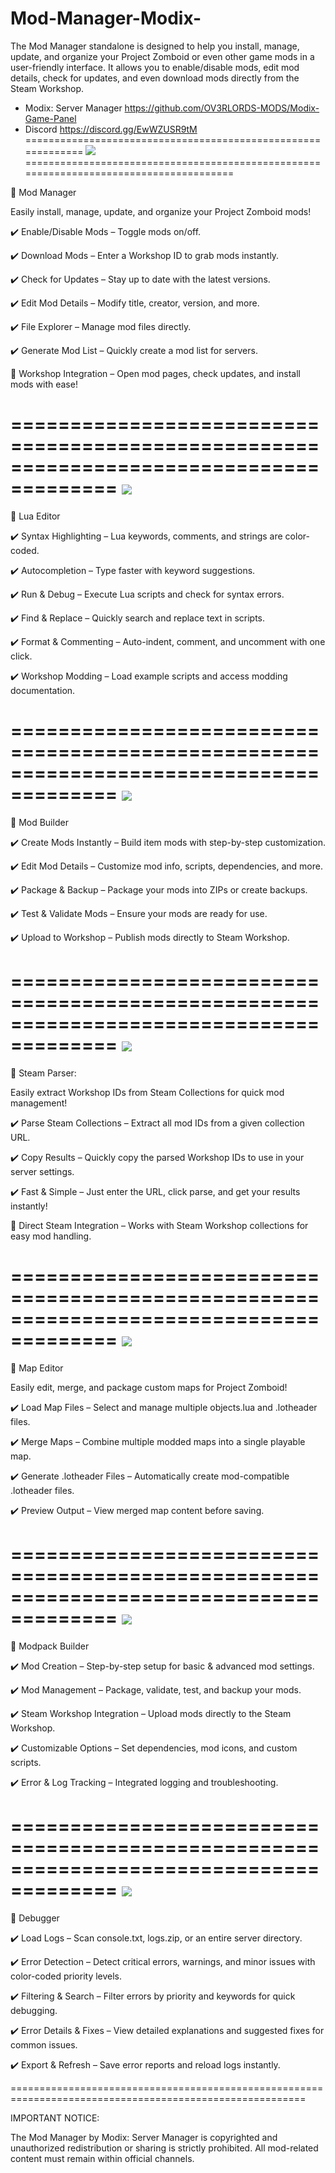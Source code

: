 # Mod-Manager-Modix-
The Mod Manager standalone is designed to help you install, manage, update, and organize your Project Zomboid or even other game mods in a user-friendly interface. It allows you to enable/disable mods, edit mod details, check for updates, and even download mods directly from the Steam Workshop.

- Modix: Server Manager
https://github.com/OV3RLORDS-MODS/Modix-Game-Panel
- Discord
https://discord.gg/EwWZUSR9tM
=============================================================
![](https://i.ibb.co/v6bPc7ZM/Screenshot-2025-02-04-9-16-20-PM.png)
=======================================================================================

🔹 Mod Manager 

Easily install, manage, update, and organize your Project Zomboid mods!

✔️ Enable/Disable Mods – Toggle mods on/off.

✔️ Download Mods – Enter a Workshop ID to grab mods instantly.

✔️ Check for Updates – Stay up to date with the latest versions.

✔️ Edit Mod Details – Modify title, creator, version, and more.

✔️ File Explorer – Manage mod files directly.

✔️ Generate Mod List – Quickly create a mod list for servers.

🔗 Workshop Integration – Open mod pages, check updates, and install mods with ease!

=======================================================================================
![](https://i.ibb.co/JW2V4fjL/Screenshot-2025-02-04-9-21-17-PM.png)
=======================================================================================
🔹 Lua Editor 

✔️ Syntax Highlighting – Lua keywords, comments, and strings are color-coded.

✔️ Autocompletion – Type faster with keyword suggestions.

✔️ Run & Debug – Execute Lua scripts and check for syntax errors.

✔️ Find & Replace – Quickly search and replace text in scripts.

✔️ Format & Commenting – Auto-indent, comment, and uncomment with one click.

✔️ Workshop Modding – Load example scripts and access modding documentation.

=======================================================================================
![](https://i.ibb.co/Jw071NVK/Screenshot-2025-02-04-9-24-11-PM.png)
=======================================================================================

🔹 Mod Builder

✔️ Create Mods Instantly – Build item mods with step-by-step customization.

✔️ Edit Mod Details – Customize mod info, scripts, dependencies, and more.

✔️ Package & Backup – Package your mods into ZIPs or create backups.

✔️ Test & Validate Mods – Ensure your mods are ready for use.

✔️ Upload to Workshop – Publish mods directly to Steam Workshop.

=======================================================================================
![](https://i.ibb.co/kFRDpjk/Screenshot-2025-02-04-9-25-13-PM.png)
=======================================================================================

🔹 Steam Parser:

Easily extract Workshop IDs from Steam Collections for quick mod management!

✔️ Parse Steam Collections – Extract all mod IDs from a given collection URL.

✔️ Copy Results – Quickly copy the parsed Workshop IDs to use in your server settings.

✔️ Fast & Simple – Just enter the URL, click parse, and get your results instantly!

🔗 Direct Steam Integration – Works with Steam Workshop collections for easy mod handling.

=======================================================================================
![](https://i.ibb.co/N2ZYnc4s/Screenshot-2025-02-04-9-26-08-PM.png)
=======================================================================================

🔹 Map Editor 

Easily edit, merge, and package custom maps for Project Zomboid!

✔️ Load Map Files – Select and manage multiple objects.lua and .lotheader files.

✔️ Merge Maps – Combine multiple modded maps into a single playable map.

✔️ Generate .lotheader Files – Automatically create mod-compatible .lotheader files.

✔️ Preview Output – View merged map content before saving.

=======================================================================================
![]([https://i.ibb.co/v6bPc7ZM/Screenshot-2025-02-04-9-16-20-PM.png](https://i.ibb.co/4ZtpcjMF/Screenshot-2025-02-04-9-38-11-PM.png))
=======================================================================================

🔹 Modpack Builder  

✔️ Mod Creation – Step-by-step setup for basic & advanced mod settings.

✔️ Mod Management – Package, validate, test, and backup your mods.

✔️ Steam Workshop Integration – Upload mods directly to the Steam Workshop.

✔️ Customizable Options – Set dependencies, mod icons, and custom scripts.

✔️ Error & Log Tracking – Integrated logging and troubleshooting.

=======================================================================================
![](https://i.ibb.co/MDX4Cpkg/Screenshot-2025-02-04-9-27-12-PM.png)
=======================================================================================

🔹 Debugger 

✔️ Load Logs – Scan console.txt, logs.zip, or an entire server directory.

✔️ Error Detection – Detect critical errors, warnings, and minor issues with color-coded priority levels.

✔️ Filtering & Search – Filter errors by priority and keywords for quick debugging.

✔️ Error Details & Fixes – View detailed explanations and suggested fixes for common issues.

✔️ Export & Refresh – Save error reports and reload logs instantly.

=========================================================================================================

IMPORTANT NOTICE:

The Mod Manager by Modix: Server Manager is copyrighted and unauthorized redistribution or sharing is strictly prohibited. All mod-related content must remain within official channels.
